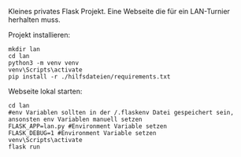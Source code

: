 Kleines privates Flask Projekt.
Eine Webseite die für ein LAN-Turnier herhalten muss.

Projekt installieren:
```
mkdir lan
cd lan
python3 -m venv venv
venv\Scripts\activate
pip install -r ./hilfsdateien/requirements.txt
```

Webseite lokal starten:
```
cd lan
#env Variablen sollten in der /.flaskenv Datei gespeichert sein, ansonsten env Variablen manuell setzen
FLASK_APP=lan.py #Environment Variable setzen
FLASK_DEBUG=1 #Environment Variable setzen
venv\Scripts\activate
flask run
```